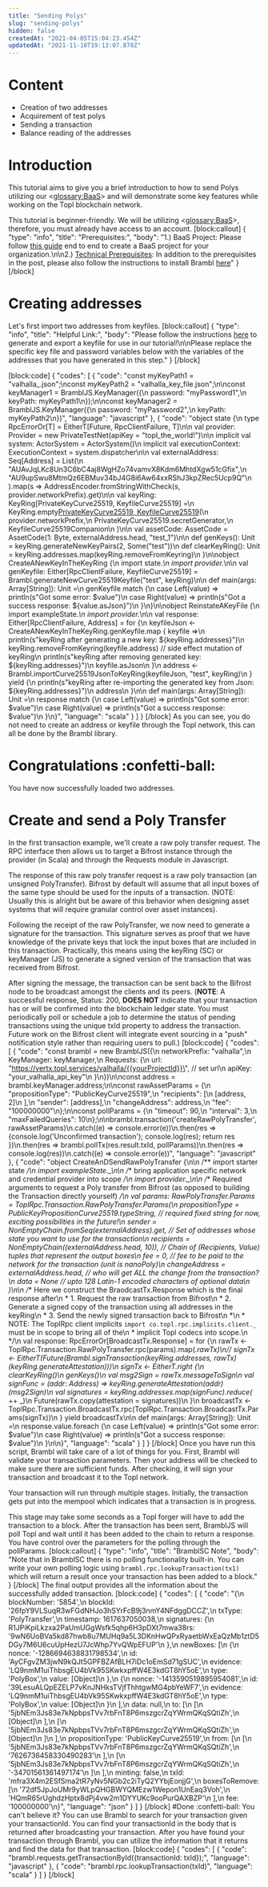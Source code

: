```yaml
---
title: "Sending Polys"
slug: "sending-polys"
hidden: false
createdAt: "2021-04-05T15:04:23.454Z"
updatedAt: "2021-11-10T19:13:07.878Z"
---
```

# Content
* Creation of two addresses
* Acquirement of test polys
* Sending a transaction 
* Balance reading of the addresses

# Introduction
This tutorial aims to give you a brief introduction to how to send Polys utilizing our <<glossary:BaaS>> and will demonstrate some key features while working on the Topl blockchain network. 

This tutorial is beginner-friendly. We will be utilizing <<glossary:BaaS>>, therefore, you must already have access to an account. 
[block:callout]
{
  "type": "info",
  "title": "Prerequisites:",
  "body": "1.) BaaS Project: Please follow [this guide](https://topl.readme.io/docs/getting-started-with-topls-blockchain-as-a-service-baas-platform) end to end to create a BaaS project for your organization.\n\n2.) [Technical Prerequisites](https://topl.readme.io/docs/prerequisites): In addition to the prerequisites in the post, please also follow the instructions to install Brambl [here](https://topl.readme.io/docs/brambljs-installation-guide)"
}
[/block]
# Creating addresses

Let's first import two addresses from keyfiles. 
[block:callout]
{
  "type": "info",
  "title": "Helpful Link:",
  "body": "Please follow the instructions [here](https://topl.readme.io/docs/how-topl-addresses-are-generated) to generate and export a keyfile for use in our tutorial!\n\nPlease replace the specific key file and password variables below with the variables of the addresses that you have generated in this step."
}
[/block]

[block:code]
{
  "codes": [
    {
      "code": "const myKeyPath1 = \"valhalla_.json\";\nconst myKeyPath2 = \"valhalla_key_file.json\";\n\nconst keyManager1 = BramblJS.KeyManager({\n    password: \"myPassword1\",\n    keyPath: myKeyPath1\n});\n\nconst keyManager2 = BramblJS.KeyManager({\n    password: \"myPassword2\",\n    keyPath: myKeyPath2\n})",
      "language": "javascript"
    },
    {
      "code": "object state {\n  type RpcErrorOr[T] = EitherT[Future, RpcClientFailure, T]\n\n  val provider: Provider = new PrivateTestNet(apiKey = \"topl_the_world!\")\n\n  implicit val system: ActorSystem = ActorSystem()\n  implicit val executionContext: ExecutionContext = system.dispatcher\n\n  val externalAddress: Seq[Address] = List(\n    \"AUAvJqLKc8Un3C6bC4aj8WgHZo74vamvX8Kdm6MhtdXgw51cGfix\",\n    \"AU9upSwu8MtmQz6EBMuv34bJ4G8i6Aw64xxRShJ3kpZRec5Ucp9Q\"\n  ).map(s => AddressEncoder.fromStringWithCheck(s, provider.networkPrefix).get)\n\n  val keyRing: KeyRing[PrivateKeyCurve25519, KeyfileCurve25519] =\n    KeyRing.empty[PrivateKeyCurve25519, KeyfileCurve25519]()(\n      provider.networkPrefix,\n      PrivateKeyCurve25519.secretGenerator,\n      KeyfileCurve25519Companion\n    )\n\n  val assetCode: AssetCode = AssetCode(1: Byte, externalAddress.head, \"test_1\")\n\n  def genKeys(): Unit = keyRing.generateNewKeyPairs(2, Some(\"test\"))\n  def clearKeyRing(): Unit = keyRing.addresses.map(keyRing.removeFromKeyring)\n  }\n\nobject CreateANewKeyInTheKeyRing {\n  import state._\n  import provider._\n\n  val genKeyfile: Either[RpcClientFailure, KeyfileCurve25519] = Brambl.generateNewCurve25519Keyfile(\"test\", keyRing)\n\n  def main(args: Array[String]): Unit =\n    genKeyfile match {\n      case Left(value)  => println(s\"Got some error: $value\")\n      case Right(value) => println(s\"Got a success response: ${value.asJson}\")\n    }\n}\n\nobject ReinstateAKeyFile {\n  import exampleState._\n  import provider._\n\n  val response: Either[RpcClientFailure, Address] = for {\n    keyfileJson <- CreateANewKeyInTheKeyRing.genKeyfile.map { keyfile =>\n      println(s\"keyRing after generating a new key: ${keyRing.addresses}\")\n      keyRing.removeFromKeyring(keyfile.address) // side effect mutation of keyRing\n      println(s\"keyRing after removing generated key: ${keyRing.addresses}\")\n      keyfile.asJson\n    }\n    address <- Brambl.importCurve25519JsonToKeyRing(keyfileJson, \"test\", keyRing)\n  } yield {\n    println(s\"keyRing after re-importing the generated key from Json: ${keyRing.addresses}\")\n    address\n  }\n\n  def main(args: Array[String]): Unit =\n    response match {\n      case Left(value)  => println(s\"Got some error: $value\")\n      case Right(value) => println(s\"Got a success response: $value\")\n    }\n}",
      "language": "scala"
    }
  ]
}
[/block]
As you can see, you do not need to create an address or keyfile through the Topl network, this can all be done by the Brambl library. 

# Congratulations :confetti-ball: 
You have now successfully loaded two addresses. 

# Create and send a Poly Transfer
In the first transaction example, we'll create a raw poly transfer request. The RPC interface then allows us to target a Bifrost instance through the provider (in Scala) and through the Requests module in Javascript. 

The response of this raw poly transfer request is a raw poly transaction (an unsigned PolyTransfer). Bifrost by default will assume that all input boxes of the same type should be used for the inputs of a transaction. (NOTE: Usually this is alright but be aware of this behavior when designing asset systems that will require granular control over asset instances).

Following the receipt of the raw PolyTransfer, we now need to generate a signature for the transaction. This signature serves as proof that we have knowledge of the private keys that lock the input boxes that are included in this transaction. Practically, this means using the keyRing (SC) or keyManager (JS) to generate a signed version of the transaction that was received from Bifrost. 

After signing the message, the transaction can be sent back to the Bifrost node to be broadcast amongst the clients and its peers. (**NOTE**: A successful response, Status: 200, **DOES NOT** indicate that your transaction has or will be confirmed into the blockchain ledger state. You must periodically poll or schedule a job to determine the status of pending transactions using the unique txId property to address the transaction. Future work on the Bifrost client will integrate event sourcing in a "push" notification style rather than requiring users to pull.)
[block:code]
{
  "codes": [
    {
      "code": "const brambl = new BramblJS({\n        networkPrefix: \"valhalla\",\n        KeyManager: keyManager,\n        Requests: {\n            url: \"https://vertx.topl.services/valhalla/{{yourProjectId}}\", // set url\n            apiKey: \"your_valhalla_api_key\"\n        }\n})\n\nconst address = brambl.keyManager.address;\n\nconst rawAssetParams = {\n  \"propositionType\": \"PublicKeyCurve25519\",\n  \"recipients\": [\n    [address, 2]\n  ],\n  \"sender\": [address],\n  \"changeAddress\": address,\n  \"fee\": \"100000000\"\n};\n\nconst pollParams = {\n    \"timeout\": 90,\n    \"interval\": 3,\n    \"maxFailedQueries\": 10\n};\n\nbrambl.transaction('createRawPolyTransfer', rawAssetParams)\n.catch((e) => console.error(e))\n.then(res => {console.log('Unconfirmed transaction'); console.log(res); return res })\n.then(res => brambl.pollTx(res.result.txId, pollParams))\n.then(res => console.log(res))\n.catch((e) => console.error(e))",
      "language": "javascript"
    },
    {
      "code": "object CreateAnDSendRawPolyTransfer {\n\n  /** import starter state */\n  import exampleState._\n\n  /** bring application specific network and credential provider into scope */\n  import provider._\n\n  /** Required arguments to request a Poly transfer from Bifrost (as opposed to building the Transaction directly yourself) */\n  val params: RawPolyTransfer.Params = ToplRpc.Transaction.RawPolyTransfer.Params(\n    propositionType = PublicKeyPropositionCurve25519.typeString, // required fixed string for now, exciting possibilities in the future!\n    sender = NonEmptyChain.fromSeq(externalAddress).get, // Set of addresses whose state you want to use for the transaction\n    recipients = NonEmptyChain((externalAddress.head, 10)), // Chain of (Recipients, Value) tuples that represent the output boxes\n    fee = 0, // fee to be paid to the network for the transaction (unit is nanoPoly)\n    changeAddress = externalAddress.head, // who will get ALL the change from the transaction?\n    data = None // upto 128 Latin-1 encoded characters of optional data\n  )\n\n  /** Here we construct the BraodcastTx.Response which is the final response after\n    * 1. Request the raw transaction from Bifrost\n    * 2. Generate a signed copy of the transaction using all addresses in the keyRing\n    * 3. Send the newly signed transaction back to Bifrost\n    *\n    * NOTE: The ToplRpc client implicits `import co.topl.rpc.implicits.client._` must be in scope to bring all of the\n    * implicit Topl codecs into scope.\n    */\n  val response: RpcErrorOr[BroadcastTx.Response] = for {\n    rawTx <- ToplRpc.Transaction.RawPolyTransfer.rpc(params).map(_.rawTx)\n//    signTx <- EitherT(Future(Brambl.signTransaction(keyRing.addresses, rawTx)(keyRing.generateAttestation)))\n    signTx <- EitherT.right {\n      clearKeyRing()\n      genKeys()\n      val msg2Sign = rawTx.messageToSign\n      val signFunc = (addr: Address) => keyRing.generateAttestation(addr)(msg2Sign)\n      val signatures = keyRing.addresses.map(signFunc).reduce(_ ++ _)\n      Future(rawTx.copy(attestation = signatures))\n    }\n    broadcastTx <- ToplRpc.Transaction.BroadcastTx.rpc(ToplRpc.Transaction.BroadcastTx.Params(signTx))\n  } yield broadcastTx\n\n  def main(args: Array[String]): Unit =\n    response.value.foreach {\n      case Left(value)  => println(s\"Got some error: $value\")\n      case Right(value) => println(s\"Got a success response: $value\")\n    }\n\n}",
      "language": "scala"
    }
  ]
}
[/block]
Once you have run this script, Brambl will take care of a lot of things for you. First, Brambl will validate your transaction parameters. Then your address will be checked to make sure there are sufficient funds. After checking, it will sign your transaction and broadcast it to the Topl network. 

Your transaction will run through multiple stages. Initially, the transaction gets put into the mempool which indicates that a transaction is in progress. 

This stage may take some seconds as a Topl forger will have to add the transaction to a block. After the transaction has been sent, BramblJS will poll Topl and wait until it has been added to the chain to return a response. You have control over the parameters for the polling through the pollParams. 
[block:callout]
{
  "type": "info",
  "title": "BramblSC Note",
  "body": "Note that in BramblSC there is no polling functionality built-in. You can write your own polling logic using `brambl.rpc.lookupTransaction(tx1)` which will return a result once your transaction has been added to a block."
}
[/block]
The final output provides all the information about the successfully added transaction. 
[block:code]
{
  "codes": [
    {
      "code": "{\n  blockNumber: '5854',\n  blockId: '26fpY9VLSuqR3wFGdNHJo3hSYrFcB9j3nmY4NFdggDCCZ',\n  txType: 'PolyTransfer',\n  timestamp: 1617637050038,\n  signatures: {\n    R1JPiKpiLkzxa2PaUmUGgWsfk5qhp6H3pDXt7mwa38rs: '9wN6UoBVa5kd87hwb8u7MUHq9a5L3DKnHwQPxRyaetbWxEaQzMb1ztD5DGy7M6U6cuUpHezU7JcWhp7YvQWpEFUP'\n  },\n  newBoxes: [\n    {\n      nonce: '-1286694638831798534',\n      id: 'AyCFgvZM3jwN9kQJt5GPFBZAfBLH7iDc1oEmSd71gSUC',\n      evidence: 'LQ9nmM1uiThbsgEU4bVk95SKwkxpffW4E3kdGT8hY5oE',\n      type: 'PolyBox',\n      value: [Object]\n    },\n    {\n      nonce: '-1413590519895954081',\n      id: '39LesuALQpEZELP7vKnJNHksTVjfThhtgwMG4pbYeWF7',\n      evidence: 'LQ9nmM1uiThbsgEU4bVk95SKwkxpffW4E3kdGT8hY5oE',\n      type: 'PolyBox',\n      value: [Object]\n    }\n  ],\n  data: null,\n  to: [\n    [\n      '5jbNEm3Js83e7kNpbpsTVv7rbFnT8P6mszgcrZqYWrmQKqSQtiZh',\n      [Object]\n    ],\n    [\n      '5jbNEm3Js83e7kNpbpsTVv7rbFnT8P6mszgcrZqYWrmQKqSQtiZh',\n      [Object]\n    ]\n  ],\n  propositionType: 'PublicKeyCurve25519',\n  from: [\n    [\n      '5jbNEm3Js83e7kNpbpsTVv7rbFnT8P6mszgcrZqYWrmQKqSQtiZh',\n      '7626736458330490283'\n    ],\n    [\n      '5jbNEm3Js83e7kNpbpsTVv7rbFnT8P6mszgcrZqYWrmQKqSQtiZh',\n      '-34701561361497174'\n    ]\n  ],\n  minting: false,\n  txId: 'mfra3X4m2ESfSma2tR7yNv5NGb2c2iTyQ2YYbjEonjjG',\n  boxesToRemove: [\n    '72df5JpJoUMr9yWLpQHGBWYQMEzw1Wepon1UnEaq3Voh',\n    'HQmR65rUghdzHptx8dPj4vw2m1DYYUKc9ooPurQAXBZP'\n  ],\n  fee: '100000000'\n}",
      "language": "json"
    }
  ]
}
[/block]
#Done :confetti-ball: 
You can't believe it? You can use Brambl to search for your transaction given your transactionId. You can find your transactionId in the body that is returned after broadcasting your transaction. After you have found your transaction through Brambl, you can utilize the information that it returns and find the data for that transaction. 
[block:code]
{
  "codes": [
    {
      "code": "brambl.requests.getTransactionById({transactionId: txId});",
      "language": "javascript"
    },
    {
      "code": "brambl.rpc.lookupTransaction(txId)",
      "language": "scala"
    }
  ]
}
[/block]